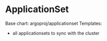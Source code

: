 # ApplicationSet

Base chart: argoproj/applicationset
Templates:
  - all applicationsets to sync with the cluster
